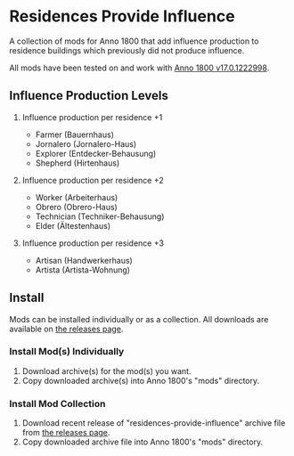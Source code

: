 ﻿# Residences Provide Influence

A collection of mods for Anno 1800 that add influence production to residence buildings which previously did not produce influence.

All mods have been tested on and work with [Anno 1800 v17.0.1222998](https://anno-union.com/updates/anno-1800-pc-game-update-17/).

## Influence Production Levels

1. Influence production per residence +1
   - Farmer (Bauernhaus)
   - Jornalero (Jornalero-​Haus)
   - Explorer (Entdecker-​Behausung)
   - Shepherd (Hirtenhaus)

2. Influence production per residence +2
   - Worker (Arbeiterhaus)
   - Obrero (Obrero-​Haus)
   - Technician (Techniker-​Behausung)
   - Elder (Ältestenhaus)

3. Influence production per residence +3
   - Artisan (Handwerkerhaus)
   - Artista (Artista-Wohnung)

## Install

Mods can be installed individually or as a collection. All downloads are available on [the releases page](https://github.com/adjagu/residences-provide-influence/releases).

### Install Mod(s) Individually

1. Download archive(s) for the mod(s) you want.
2. Copy downloaded archive(s) into Anno 1800's "mods" directory.

### Install Mod Collection

1. Download recent release of "residences-provide-influence" archive file from [the releases page](https://github.com/adjagu/residences-provide-influence/releases).
2. Copy downloaded archive file into Anno 1800's "mods" directory.